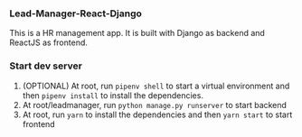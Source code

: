 ### Lead-Manager-React-Django
This is a HR management app. It is built with Django as backend and ReactJS as frontend.  

### Start dev server
1. (OPTIONAL) At root, run `pipenv shell` to start a virtual environment and then `pipenv install` to install the dependencies.
2. At root/leadmanager, run `python manage.py runserver` to start backend
3. At root, run `yarn` to install the dependencies and then `yarn start` to start frontend
